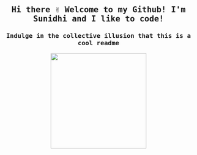 
<h2 align="center"><samp> Hi there ✌️  Welcome to my Github! I'm Sunidhi and I like to code! </samp></h4>

<h3 align="center"><samp> Indulge in the collective illusion that this is a cool readme </samp></h4>

<p align="center">
  <img width="250" src="https://media.giphy.com/media/MT5UUV1d4CXE2A37Dg/giphy.gif">
</p>
